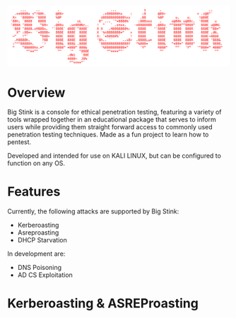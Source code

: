 ![It's getting stinky](red_ascii_art_logo.png)
# Overview
Big Stink is a console for ethical penetration testing, featuring a 
variety of tools wrapped together in an educational package 
that serves to inform users while providing them straight forward access 
to commonly used penetration testing techniques. Made as a fun project 
to learn how to pentest. 

Developed and intended for use on KALI LINUX, but can be configured to function on any OS.
# Features 
Currently, the following attacks are supported by Big Stink:

+ Kerberoasting
+ Asreproasting
+ DHCP Starvation

In development are:

+ DNS Poisoning
+ AD CS Exploitation

# Kerberoasting & ASREProasting
